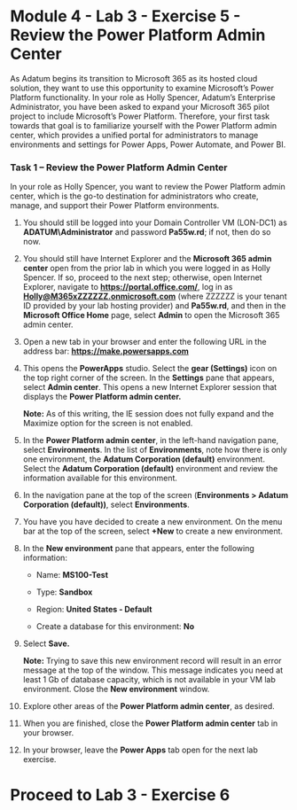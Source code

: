 # Module 4 - Lab 3 - Exercise 5 - Review the Power Platform Admin Center

As Adatum begins its transition to Microsoft 365 as its hosted cloud solution, they want to use this opportunity to examine Microsoft’s Power Platform functionality. In your role as Holly Spencer, Adatum’s Enterprise Administrator, you have been asked to expand your Microsoft 365 pilot project to include Microsoft’s Power Platform. Therefore, your first task towards that goal is to familiarize yourself with the Power Platform admin center, which provides a unified portal for administrators to manage environments and settings for Power Apps, Power Automate, and Power BI. 

### Task 1 – Review the Power Platform Admin Center

In your role as Holly Spencer, you want to review the Power Platform admin center, which is the go-to destination for administrators who create, manage, and support their Power Platform environments. 

1. You should still be logged into your Domain Controller VM (LON-DC1) as **ADATUM\Administrator** and password **Pa55w.rd**; if not, then do so now.

2. You should still have Internet Explorer and the **Microsoft 365 admin center** open from the prior lab in which you were logged in as Holly Spencer. If so, proceed to the next step; otherwise, open Internet Explorer, navigate to **https://portal.office.com/**, log in as **Holly@M365xZZZZZZ.onmicrosoft.com** (where ZZZZZZ is your tenant ID provided by your lab hosting provider) and **Pa55w.rd**, and then in the **Microsoft Office Home** page, select **Admin** to open the Microsoft 365 admin center.

3. Open a new tab in your browser and enter the following URL in the address bar: **https://make.powersapps.com** 

4. This opens the **PowerApps** studio. Select the **gear (Settings)** icon on the top right corner of the screen. In the **Settings** pane that appears, select **Admin center**. This opens a new Internet Explorer session that displays the **Power Platform admin center.** <br/>

	**Note:** As of this writing, the IE session does not fully expand and the Maximize option for the screen is not enabled. 

5. In the **Power Platform admin center**, in the left-hand navigation pane, select **Environments**. In the list of **Environments**, note how there is only one environment, the **Adatum Corporation (default)** environment. Select the **Adatum Corporation (default)** environment and review the information available for this environment. 

6. In the navigation pane at the top of the screen (**Environments > Adatum Corporation (default))**, select **Environments**.

7. You have you have decided to create a new environment. On the menu bar at the top of the screen, select **+New** to create a new environment.

8. In the **New environment** pane that appears, enter the following information:

	- Name: **MS100-Test**

	- Type: **Sandbox**

	- Region: **United States - Default**

	-  Create a database for this environment: **No**

9. Select **Save.** <br/>

	**Note:** Trying to save this new environment record will result in an error message at the top of the window. This message indicates you need at least 1 Gb of database capacity, which is not available in your VM lab environment. Close the **New environment** window. 

10. Explore other areas of the **Power Platform admin center**, as desired. 

11. When you are finished, close the **Power Platform admin center** tab in your browser.

12. In your browser, leave the **Power Apps** tab open for the next lab exercise.

 

# Proceed to Lab 3 - Exercise 6
